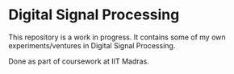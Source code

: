 # Digital Signal Processing 

This repository is a work in progress. It contains some of my own experiments/ventures in Digital Signal Processing.

Done as part of coursework at IIT Madras.
